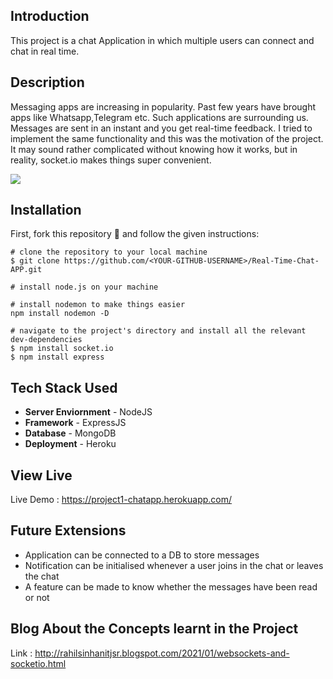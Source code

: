 ## Introduction

This project is a chat Application in which multiple users can connect and chat in real time.

## Description
Messaging apps are increasing in popularity. Past few years have brought apps like Whatsapp,Telegram etc. Such applications are surrounding us. Messages are sent in an instant and you get real-time feedback. I tried to implement the same functionality and this was the motivation of the project.
It may sound rather complicated without knowing how it works, but in reality, socket.io makes things super convenient. 

<img src="https://github.com/rahil-1407/Real-Time-Chat-APP/blob/main/ScreenShots/Screenshot%20(84).png" align="center"></img>

## Installation

First, fork this repository 🍴 and follow the given instructions:
```
# clone the repository to your local machine
$ git clone https://github.com/<YOUR-GITHUB-USERNAME>/Real-Time-Chat-APP.git

# install node.js on your machine

# install nodemon to make things easier
npm install nodemon -D

# navigate to the project's directory and install all the relevant dev-dependencies
$ npm install socket.io
$ npm install express
```

## Tech Stack Used
- **Server Enviornment** - NodeJS
- **Framework** - ExpressJS
- **Database** - MongoDB
- **Deployment** - Heroku

## View Live
Live Demo : https://project1-chatapp.herokuapp.com/

## Future Extensions
- Application can be connected to a DB to store messages
- Notification can be initialised whenever a user joins in the chat or leaves the chat
- A feature can be made to know whether the messages have been read or not

## Blog About the Concepts learnt in the Project
Link : http://rahilsinhanitjsr.blogspot.com/2021/01/websockets-and-socketio.html
